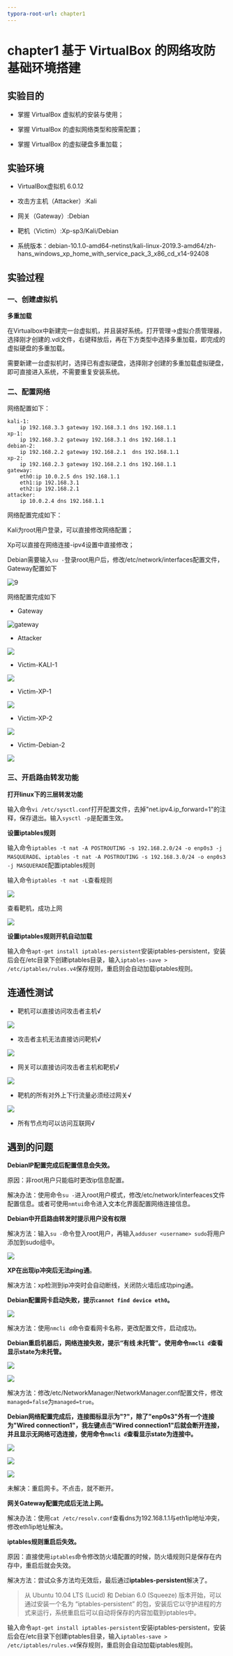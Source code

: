 ```yaml
---
typora-root-url: chapter1
---
```


# chapter1 基于 VirtualBox 的网络攻防基础环境搭建

## 实验目的

- 掌握 VirtualBox 虚拟机的安装与使用；

- 掌握 VirtualBox 的虚拟网络类型和按需配置；

- 掌握 VirtualBox 的虚拟硬盘多重加载；

## 实验环境

- VirtualBox虚拟机 6.0.12

- 攻击方主机（Attacker）:Kali

- 网关（Gateway）:Debian

- 靶机（Victim）:Xp-sp3/Kali/Debian 

- 系统版本：debian-10.1.0-amd64-netinst/kali-linux-2019.3-amd64/zh-hans_windows_xp_home_with_service_pack_3_x86_cd_x14-92408

## 实验过程

### 一、创建虚拟机

**多重加载**

在Virtualbox中新建完一台虚拟机，并且装好系统。打开管理->虚拟介质管理器，选择刚才创建的.vdi文件，右键释放后，再在下方类型中选择多重加载，即完成的虚拟硬盘的多重加载。

需要新建一台虚拟机时，选择已有虚拟硬盘，选择刚才创建的多重加载虚拟硬盘，即可直接进入系统，不需要重复安装系统。

### 二、配置网络

网络配置如下：

```
kali-1:
	ip 192.168.3.3 gateway 192.168.3.1 dns 192.168.1.1
xp-1:
	ip 192.168.3.2 gateway 192.168.3.1 dns 192.168.1.1
debian-2:
	ip 192.168.2.2 gateway 192.168.2.1  dns 192.168.1.1
xp-2:
	ip 192.168.2.3 gateway 192.168.2.1 dns 192.168.1.1
gateway: 
	eth0:ip 10.0.2.5 dns 192.168.1.1
	eth1:ip 192.168.3.1
	eth2:ip 192.168.2.1
attacker:
	ip 10.0.2.4 dns 192.168.1.1
```

网络配置完成如下：

Kali为root用户登录，可以直接修改网络配置；

Xp可以直接在网络连接-ipv4设置中直接修改；

Debian需要输入`su -`登录root用户后，修改/etc/network/interfaces配置文件，Gateway配置如下

![9](https://github.com/CUCCS/2019-NS-Public-yangyizhou-github/blob/chap0x01/chapter1/9.png)

网络配置完成如下

- Gateway

![gateway](https://github.com/CUCCS/2019-NS-Public-yangyizhou-github/blob/chap0x01/chapter1/gateway.png)

- Attacker

![](https://github.com/CUCCS/2019-NS-Public-yangyizhou-github/blob/chap0x01/chapter1/attacker.png)

- Victim-KALI-1

![](https://github.com/CUCCS/2019-NS-Public-yangyizhou-github/blob/chap0x01/chapter1/kali-v-1.png)

- Victim-XP-1

![](https://github.com/CUCCS/2019-NS-Public-yangyizhou-github/blob/chap0x01/chapter1/xp32-v-1.png)

- Victim-XP-2

![](https://github.com/CUCCS/2019-NS-Public-yangyizhou-github/blob/chap0x01/chapter1/xp-v-2.png)

- Victim-Debian-2

![](https://github.com/CUCCS/2019-NS-Public-yangyizhou-github/blob/chap0x01/chapter1/debian-v-2.png)

### 三、开启路由转发功能

**打开linux下的三层转发功能**

输入命令`vi /etc/sysctl.conf`打开配置文件，去掉"net.ipv4.ip_forward=1"的注释，保存退出。输入`sysctl -p`是配置生效。

**设置iptables规则**

输入命令`iptables -t nat -A POSTROUTING -s 192.168.2.0/24 -o enp0s3 -j MASQUERADE`、`iptables -t nat -A POSTROUTING -s 192.168.3.0/24 -o enp0s3 -j MASQUERADE`配置iptables规则

输入命令`iptables -t nat -L`查看规则

![](https://github.com/CUCCS/2019-NS-Public-yangyizhou-github/blob/chap0x01/chapter1/iptables.png)

查看靶机，成功上网

![](https://github.com/CUCCS/2019-NS-Public-yangyizhou-github/blob/chap0x01/chapter1/8.png)

**设置iptables规则开机自动加载**

输入命令`apt-get install iptables-persistent`安装iptables-persistent，安装后会在/etc目录下创建iptables目录，输入`iptables-save > /etc/iptables/rules.v4`保存规则，重启则会自动加载iptables规则。

## 连通性测试

- 靶机可以直接访问攻击者主机√

![](https://github.com/CUCCS/2019-NS-Public-yangyizhou-github/blob/chap0x01/chapter1/10.png)

- 攻击者主机无法直接访问靶机√

![](https://github.com/CUCCS/2019-NS-Public-yangyizhou-github/blob/chap0x01/chapter1/11.png)

- 网关可以直接访问攻击者主机和靶机√

![](https://github.com/CUCCS/2019-NS-Public-yangyizhou-github/blob/chap0x01/chapter1/12.png)

- 靶机的所有对外上下行流量必须经过网关√

![](https://github.com/CUCCS/2019-NS-Public-yangyizhou-github/blob/chap0x01/chapter1/13.png)

- 所有节点均可以访问互联网√

## 遇到的问题

**DebianIP配置完成后配置信息会失效。**

原因：非root用户只能临时更改ip信息配置。

解决办法：使用命令`su -`进入root用户模式，修改/etc/network/interfeaces文件配置信息。或者可使用`nmtui`命令进入文本化界面配置网络连接信息。

**Debian中开启路由转发时提示用户没有权限**

解决方法：输入`su -`命令登入root用户，再输入`adduser <username> sudo`将用户添加到sudo组中。

![](https://github.com/CUCCS/2019-NS-Public-yangyizhou-github/blob/chap0x01/chapter1/1.png)

**XP在出现ip冲突后无法ping通**。

解决方法：xp检测到ip冲突时会自动断线，关闭防火墙后成功ping通。

**Debian配置网卡启动失败，提示`cannot find device eth0`。**

![](https://github.com/CUCCS/2019-NS-Public-yangyizhou-github/blob/chap0x01/chapter1/2.png)

解决方法：使用`nmcli d`命令查看网卡名称，更改配置文件，启动成功。

**Debian重启机器后，网络连接失败，提示“有线 未托管”。使用命令`nmcli d`查看显示state为未托管。**

![](https://github.com/CUCCS/2019-NS-Public-yangyizhou-github/blob/chap0x01/chapter1/3.png)

![](https://github.com/CUCCS/2019-NS-Public-yangyizhou-github/blob/chap0x01/chapter1/4.png)

解决方法：修改/etc/NetworkManager/NetworkManager.conf配置文件，修改`managed=false`为`managed=true`。

**Debian网络配置完成后，连接图标显示为"?"，除了"enp0s3"外有一个连接为"Wired connection1"，我左键点击"Wired connection1"后就会断开连接，并且显示无网络可选连接，使用命令`nmcli d`查看显示state为连接中。**

![](https://github.com/CUCCS/2019-NS-Public-yangyizhou-github/blob/chap0x01/chapter1/5.png)

![](https://github.com/CUCCS/2019-NS-Public-yangyizhou-github/blob/chap0x01/chapter1/7.png)

![](https://github.com/CUCCS/2019-NS-Public-yangyizhou-github/blob/chap0x01/chapter1/6.png)

未解决：重启网卡。不点击，就不断开。

**网关Gateway配置完成后无法上网。**

解决办法：使用`cat /etc/resolv.conf`查看dns为192.168.1.1与eth1ip地址冲突，修改eth1ip地址解决。

**iptables规则重启后失效。**

原因：直接使用`iptables`命令修改防火墙配置的时候，防火墙规则只是保存在内存中，重启后就会失效。

解决方法：尝试众多方法均无效后，最后通过**iptables-persistent**解决了。

> 从 Ubuntu 10.04 LTS (Lucid) 和 Debian 6.0 (Squeeze) 版本开始，可以通过安装一个名为 “iptables-persistent” 的包，安装后它以守护进程的方式来运行，系统重启后可以自动将保存的内容加载到iptables中。

输入命令`apt-get install iptables-persistent`安装iptables-persistent，安装后会在/etc目录下创建iptables目录，输入`iptables-save > /etc/iptables/rules.v4`保存规则，重启则会自动加载iptables规则。